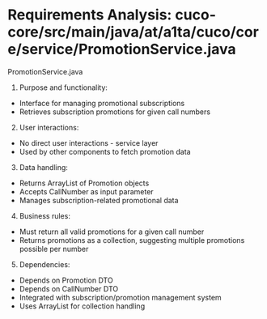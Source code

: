 # Requirements Analysis: cuco-core/src/main/java/at/a1ta/cuco/core/service/PromotionService.java

PromotionService.java
1. Purpose and functionality:
- Interface for managing promotional subscriptions
- Retrieves subscription promotions for given call numbers

2. User interactions:
- No direct user interactions - service layer
- Used by other components to fetch promotion data

3. Data handling:
- Returns ArrayList of Promotion objects
- Accepts CallNumber as input parameter
- Manages subscription-related promotional data

4. Business rules:
- Must return all valid promotions for a given call number
- Returns promotions as a collection, suggesting multiple promotions possible per number

5. Dependencies:
- Depends on Promotion DTO
- Depends on CallNumber DTO
- Integrated with subscription/promotion management system
- Uses ArrayList for collection handling